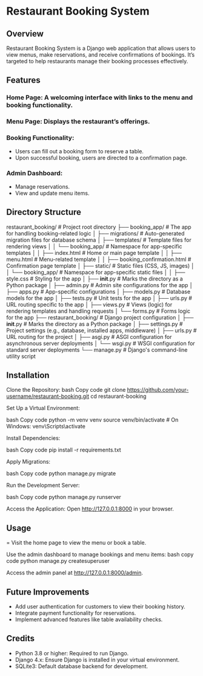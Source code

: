 # Restaurant Booking System

## Overview



Restaurant Booking System is a Django web application that allows users to view menus, make reservations, and receive confirmations of bookings. It’s targeted to help restaurants manage their booking processes effectively.



## Features

### Home Page: A welcoming interface with links to the menu and booking functionality.



### Menu Page: Displays the restaurant’s offerings.



### Booking Functionality:

- Users can fill out a booking form to reserve a table.
- Upon successful booking, users are directed to a confirmation page.


### Admin Dashboard:

- Manage reservations.
- View and update menu items.


## Directory Structure

restaurant_booking/          # Project root directory
├── booking_app/             # The app for handling booking-related logic
│   ├── migrations/          # Auto-generated migration files for database schema
│   ├── templates/           # Template files for rendering views
│   │   └── booking_app/     # Namespace for app-specific templates
│   │       ├── index.html               # Home or main page template
│   │       ├── menu.html                # Menu-related template
│   │       ├── booking_confirmation.html # Confirmation page template
│   ├── static/              # Static files (CSS, JS, images)
│   │   └── booking_app/     # Namespace for app-specific static files
│   │       ├── style.css               # Styling for the app
│   ├── __init__.py          # Marks the directory as a Python package
│   ├── admin.py             # Admin site configurations for the app
│   ├── apps.py              # App-specific configurations
│   ├── models.py            # Database models for the app
│   ├── tests.py             # Unit tests for the app
│   ├── urls.py              # URL routing specific to the app
│   ├── views.py             # Views (logic) for rendering templates and handling requests
│   └── forms.py             # Forms logic for the app
├── restaurant_booking/      # Django project configuration
│   ├── __init__.py          # Marks the directory as a Python package
│   ├── settings.py          # Project settings (e.g., database, installed apps, middleware)
│   ├── urls.py              # URL routing for the project
│   ├── asgi.py              # ASGI configuration for asynchronous server deployments
│   └── wsgi.py              # WSGI configuration for standard server deployments
└── manage.py                # Django's command-line utility script



## Installation

Clone the Repository:
bash
Copy code
git clone https://github.com/your-username/restaurant-booking.git
cd restaurant-booking

Set Up a Virtual Environment:

bash
Copy code
python -m venv venv
source venv/bin/activate  # On Windows: venv\Scripts\activate

Install Dependencies:

bash
Copy code
pip install -r requirements.txt

Apply Migrations:

bash
Copy code
python manage.py migrate

Run the Development Server:

bash
Copy code
python manage.py runserver

Access the Application: Open http://127.0.0.1:8000 in your browser.

## Usage

= Visit the home page to view the menu or book a table.

Use the admin dashboard to manage bookings and menu items:
bash
copy code
python manage.py createsuperuser

Access the admin panel at http://127.0.0.1:8000/admin.



## Future Improvements

- Add user authentication for customers to view their booking history.
- Integrate payment functionality for reservations.
- Implement advanced features like table availability checks.

## Credits

- Python 3.8 or higher: Required to run Django.
- Django 4.x: Ensure Django is installed in your virtual environment.
- SQLite3: Default database backend for development.
